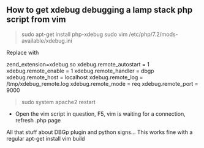 ## How to get xdebug debugging a lamp stack php script from vim

> sudo apt-get install php-xdebug
> sudo vim /etc/php/7.2/mods-available/xdebug.ini

Replace with

zend_extension=xdebug.so
xdebug.remote_autostart = 1
xdebug.remote_enable = 1
xdebug.remote_handler = dbgp
xdebug.remote_host = localhost
xdebug.remote_log = /tmp/xdebug_remote.log
xdebug.remote_mode = req
xdebug.remote_port = 9000

> sudo system apache2 restart

* Open the vim script in question, F5, vim is waiting for a connection, refresh .php page


All that stuff about DBGp plugin and python signs... This works fine with a regular apt-get install vim build
